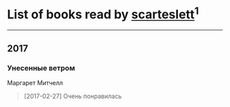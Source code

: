 # List of books read by [scarteslett](http://vk.com/id201967417)<sup>1</sup>
---

## 2017

### Унесенные ветром
Маргарет Митчелл
> [2017-02-27] Очень понравилась



